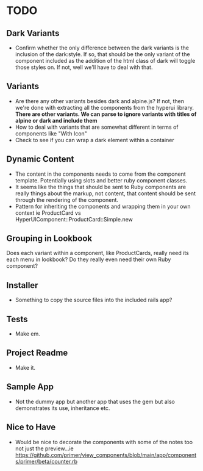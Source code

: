 # TODO

## Dark Variants

- Confirm whether the only difference between the dark variants is the inclusion of the dark:style. If so, that should be the only variant of the component included as the addition of the html class of dark will toggle those styles on. If not, well we'll have to deal with that.

## Variants

- Are there any other variants besides dark and alpine.js? If not, then we're done with extracting all the components from the hyperui library. **There are other variants. We can parse to ignore variants with titles of alpine or dark and include them**
- How to deal with variants that are somewhat different in terms of components like "With Icon"
- Check to see if you can wrap a dark element within a container

## Dynamic Content

- The content in the components needs to come from the component template. Potentially using slots and better ruby component classes. 
- It seems like the things that should be sent to Ruby components are really things about the markup, not content, that content should be sent through the rendering of the component.
- Pattern for inheriting the components and wrapping them in your own context ie ProductCard vs HyperUIComponent::ProductCard::Simple.new

## Grouping in Lookbook

Does each variant within a component, like ProductCards, really need its each menu in lookbook? Do they really even need their own Ruby component?

## Installer

- Something to copy the source files into the included rails app?
  
## Tests

- Make em.

## Project Readme

- Make it.

## Sample App

- Not the dummy app but another app that uses the gem but also demonstrates its use, inheritance etc.

## Nice to Have

- Would be nice to decorate the components with some of the notes too not just the preview...ie https://github.com/primer/view_components/blob/main/app/components/primer/beta/counter.rb